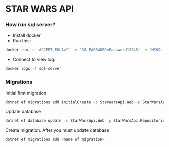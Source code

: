 # STAR WARS API


### How run sql server?
* Install docker
* Run this:
```bash
docker run -e 'ACCEPT_EULA=Y' -e 'SA_PASSWORD=Password12345' -e 'MSSQL_PID=Express' -p 1433:1433 -d --name sql-server mcr.microsoft.com/mssql/server:2017-latest-ubuntu
```
* Connect to view log:
```bash
docker logs -f sql-server
```

### Migrations

Initial first migration
```bash
dotnet ef migrations add InitialCreate -s StarWarsApi.Web -p StarWarsApi.Repositories
```

Update database
```bash
dotnet ef database update -s StarWarsApi.Web -p StarWarsApi.Repositories
```

Create migration. After you must update database
```bash
dotnet ef migrations add <name of migration>
```